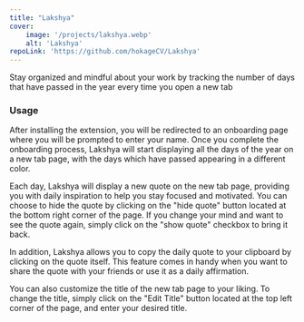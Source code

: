```yaml
---
title: "Lakshya"
cover:
    image: '/projects/lakshya.webp'
    alt: 'Lakshya'
repoLink: 'https://github.com/hokageCV/Lakshya'
---
```


Stay organized and mindful about your work by tracking the number of days that have passed in the year every time you open a new tab

### Usage

After installing the extension, you will be redirected to an onboarding page where you will be prompted to enter your name. Once you complete the onboarding process, Lakshya will start displaying all the days of the year on a new tab page, with the days which have passed appearing in a different color.
&nbsp;

Each day, Lakshya will display a new quote on the new tab page, providing you with daily inspiration to help you stay focused and motivated. You can choose to hide the quote by clicking on the "hide quote" button located at the bottom right corner of the page. If you change your mind and want to see the quote again, simply click on the "show quote" checkbox to bring it back.
&nbsp;

In addition, Lakshya allows you to copy the daily quote to your clipboard by clicking on the quote itself. This feature comes in handy when you want to share the quote with your friends or use it as a daily affirmation.
&nbsp;

You can also customize the title of the new tab page to your liking. To change the title, simply click on the "Edit Title" button located at the top left corner of the page, and enter your desired title.
&nbsp;
